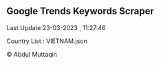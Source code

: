 

## Google Trends Keywords Scraper 
 
Last Update 23-03-2023 , 11:27:46

Country List :
VIETNAM.json



© Abdul Muttaqin 
